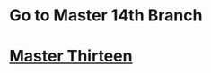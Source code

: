 <h1>Go to Master 14th Branch</h1>
<h1><a href= 'https://github.com/AvinandanBose/FlashChat_Flutter_x_Firebase_Cloud_Firestore_Updates/tree/master_fourteen'>Master Thirteen</a></h1>
